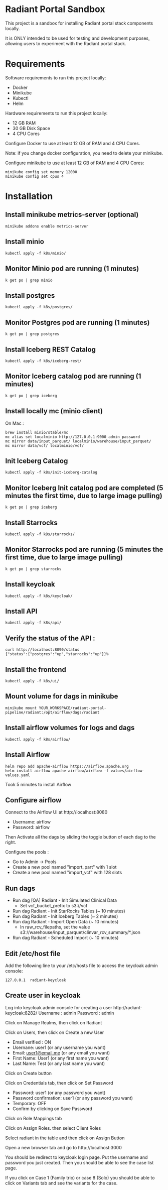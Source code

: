 # Radiant Portal Sandbox

This project is a sandbox for installing Radiant portal stack components locally. 

It is ONLY intended to be used for testing and development purposes, allowing users to experiment with the Radiant portal stack.

# Requirements
Software requirements to run this project locally:
- Docker
- Minikube 
- Kubectl
- Helm

Hardware requirements to run this project locally:
- 12 GB RAM
- 30 GB Disk Space
- 4 CPU Cores

Configure Docker to use at least 12 GB of RAM and 4 CPU Cores.

Note: if you change docker configuration, you need to delete your minikube.

Configure minikube to use at least 12 GB of RAM and 4 CPU Cores:
```
minikube config set memory 12000
minikube config set cpus 4
```

# Installation

## Install minikube metrics-server (optional)
```
minikube addons enable metrics-server
```

## Install minio
```
kubectl apply -f k8s/minio/
```

## Monitor Minio pod are running (1 minutes)
```
k get po | grep minio
```

## Install postgres
```
kubectl apply -f k8s/postgres/
```

## Monitor Postgres pod are running (1 minutes)
```
k get po | grep postgres
```

## Install Iceberg REST Catalog
```
kubectl apply -f k8s/iceberg-rest/
```

## Monitor Iceberg catalog pod are running (1 minutes)
```
k get po | grep iceberg
```

## Install locally mc (minio client)

On Mac :
```
brew install minio/stable/mc
mc alias set localminio http://127.0.0.1:9000 admin password
mc mirror data/input_parquet/ localminio/warehouse/input_parquet/
mc mirror data/vcf/ localminio/vcf/
```

## Init Iceberg Catalog
```
kubectl apply -f k8s/init-iceberg-catalog
```

## Monitor Iceberg Init catalog pod are completed (5 minutes the first time, due to large image pulling)
```
k get po | grep iceberg
```

## Install Starrocks
```
kubectl apply -f k8s/starrocks/
```

## Monitor Starrocks pod are running (5 minutes the first time, due to large image pulling)
```
k get po | grep starrocks
```

## Install keycloak
```
kubectl apply -f k8s/keycloak/
```

## Install API
```
kubectl apply -f k8s/api/
```

## Verify the status of the API :
```
curl http://localhost:8090/status
{"status":{"postgres":"up","starrocks":"up"}}%
```

## Install the frontend
```
kubectl apply -f k8s/ui/
```

## Mount volume for dags in minikube
```
minikube mount YOUR_WORKSPACE/radiant-portal-pipeline/radiant:/opt/airflow/dags/radiant
```


## Install airflow volumes for logs and dags
```
kubectl apply -f k8s/airflow/
```

## Install Airflow
```
helm repo add apache-airflow https://airflow.apache.org
helm install airflow apache-airflow/airflow -f values/airflow-values.yaml
```
Took 5 minutes to install Airflow

## Configure airflow
Connect to the Airflow UI at http://localhost:8080
- Username: airflow
- Password: airflow

Then Activate all the dags by sliding the toggle button of each dag to the right.

Configure the pools :
- Go to Admin -> Pools
- Create a new pool named "import_part" with 1 slot
- Create a new pool named "import_vcf" with 128 slots

## Run dags
- Run dag [QA] Radiant - Init Simulated Clinical Data
  - Set vcf_bucket_prefix to s3://vcf
- Run dag Radiant - Init StarRocks Tables (~ 10 minutes)
- Run dag  Radiant - Init Iceberg Tables (~ 2 minutes)
- Run dag Radiant - Import Open Data (~ 10 minutes)
  - In raw_rcv_filepaths, set the value s3://warehouse/input_parquet/clinvar_rcv_summary/*.json
- Run dag Radiant - Scheduled Import (~ 10 minutes)


## Edit /etc/host file 
Add the following line to your /etc/hosts file to access the keycloak admin console:
```
127.0.0.1  radiant-keycloak
```

## Create user in keycloak 
Log into keycloak admin console for creating a user
http://radiant-keycloak:8282/
Username : admin
Password : admin

Click on Manage Realms, then click on Radiant

Click on Users, then click on Create a new User

- Email verified : ON
- Usernane: user1 (or any username you want)
- Email: user1@email.me (or any email you want)
- First Name: User1 (or any first name you want)
- Last Name: Test (or any last name you want)

Click on Create button

Click on Credentials tab, then click on Set Password

- Password: user1 (or any password you want)
- Password confirmation: user1 (or any password you want)
- Temporary: OFF
- Confirm by clicking on Save Password

Click on Role Mappings tab

Click on Assign Roles. then select Client Roles

Select radiant in the table and then click on Assign Button

Open a new browser tab and go to http://localhost:3000

You should be redirect to keycloak login page. Put the username and password you just created.
Then you should be able to see the case list page.

If you click on Case 1 (Family trio) or case 8 (Solo) you should be able to click on Variants tab and see the variants for the case.
